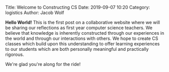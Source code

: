 Title: Welcome to Constructing CS
Date: 2019-09-07 10:20
Category: logistics
Author:  Jacob Wolf

**Hello World!** This is the first post on a collaborative website where we will be sharing our reflections as first year computer science teachers. We believe that knowledge is inherently constructed through our experiences in the world and through our interactions with others. We hope to create CS classes which build upon this understanding to offer learning experiences to our students which are both personally meaningful and practically rigorous.

We're glad you're along for the ride!
